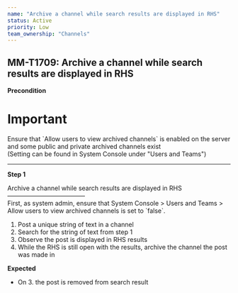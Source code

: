 ```yaml
---
name: "Archive a channel while search results are displayed in RHS"
status: Active
priority: Low
team_ownership: "Channels"
---
```


## MM-T1709: Archive a channel while search results are displayed in RHS

**Precondition**

# Important

Ensure that \`Allow users to view archived channels\` is enabled on the server and some public and private archived channels exist\
(Setting can be found in System Console under "Users and Teams")

---

**Step 1**

Archive a channel while search results are displayed in RHS\
–––––––––––––––––––––––––\
First, as system admin, ensure that System Console > Users and Teams > Allow users to view archived channels is set to \`false\`.

1. Post a unique string of text in a channel
2. Search for the string of text from step 1
3. Observe the post is displayed in RHS results
4. While the RHS is still open with the results, archive the channel the post was made in

**Expected**

- On 3. the post is removed from search result
